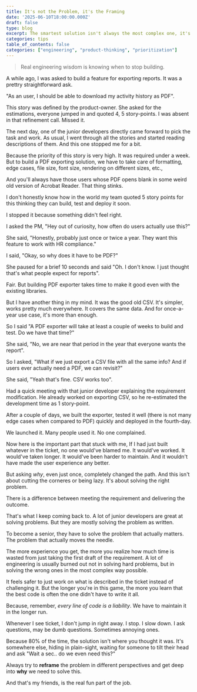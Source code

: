 ```yaml
---
title: It's not the Problem, it's the Framing
date: '2025-06-10T18:00:00.000Z'
draft: false
type: blog
excerpt: The smartest solution isn't always the most complex one, it's the one that quietly works without demanding your time.
categories: tips
table_of_contents: false
categories: ["engineering", "product-thinking", "prioritization"]
---
```


> Real engineering wisdom is knowing when to stop building.

A while ago, I was asked to build a feature for exporting reports. It was a prettry straightforward ask.

"As an user, I should be able to download my activity history as PDF".

This story was defined by the product-owner. She asked for the estimations, everyone jumped in and quoted 4, 5 story-points. I was absent in that refinement call. Missed it.

The next day, one of the junior developers directly came forward to pick the task and work. As usual, I went through all the stories and started reading descriptions of them. And this one stopped me for a bit.

Because the priority of this story is very high. It was required under a week. But to build a PDF exporting solution, we have to take care of formatting, edge cases, file size, font size, rendering on different sizes, etc.,

And you'll always have those users whose PDF opens blank in some weird old version of Acrobat Reader. That thing stinks.

I don't honestly know how in the world my team quoted 5 story points for this thinking they can build, test and deploy it soon.

I stopped it because something didn't feel right.

I asked the PM, "Hey out of curiosity, how often do users actually use this?"

She said, "Honestly, probably just once or twice a year. They want this feature to work with HR compliance."

I said, "Okay, so why does it have to be PDF?"

She paused for a brief 10 seconds and said "Oh. I don't know. I just thought that's what people expect for reports".

Fair. But building PDF exporter takes time to make it good even with the existing libraries.

But I have another thing in my mind. It was the good old CSV. It's simpler, works pretty much everywhere. It covers the same data. And for once-a-year use case, it's more than enough.

So I said "A PDF exporter will take at least a couple of weeks to build and test. Do we have that time?"

She said, "No, we are near that period in the year that everyone wants the report".

So I asked, "What if we just export a CSV file with all the same info? And if users ever actually need a PDF, we can revisit?"

She said, "Yeah that's fine. CSV works too".

Had a quick meeting with that junior developer explaining the requirement modification. He already worked on exporting CSV, so he re-estimated the development time as 1 story-point.

After a couple of days, we built the exporter, tested it well (there is not many edge cases when compared to PDF) quickly and deployed in the fourth-day.

We launched it. Many people used it. No one complained.


Now here is the important part that stuck with me,
If I had just built whatever in the ticket, no one would've blamed me. It would've worked. It would've taken longer. It would've been harder to maintain. And it wouldn't have made the user experience any better.

But asking *why*, even just once, completely changed the path. And this isn't about cutting the corneres or being lazy. It's about solving the right problem.

There is a difference between meeting the requirement and delivering the outcome.

That's what I keep coming back to. A lot of junior developers are great at solving problems. But they are mostly solving the problem as written.

To become a senior, they have to solve the problem that actually matters. The problem that actually moves the needle.

The more experience you get, the more you realize how much time is wasted from just taking the first draft of the requirement. A lot of engineering is usually burned out not in solving hard problems, but in solving the wrong ones in the most complex way possible.

It feels safer to just work on what is described in the ticket instead of challenging it. But the longer you're in this game, the more you learn that the best code is often the one didn't have to write it all.

Because, remember, *every line of code is a liability*. We have to maintain it in the longer run.

Whenever I see ticket, I don't jump in right away. I stop. I slow down. I ask questions, may be dumb questions. Sometimes annoying ones.

Because 80% of the time, the solution isn't where you thought it was. It's somewhere else, hiding in plain-sight, waiting for someone to tilt their head and ask "Wait a sec.. do we even need this?"

Always try to **reframe** the problem in different perspectives and get deep into **why** we need to solve this.

And that's my friends, is the real fun part of the job.
